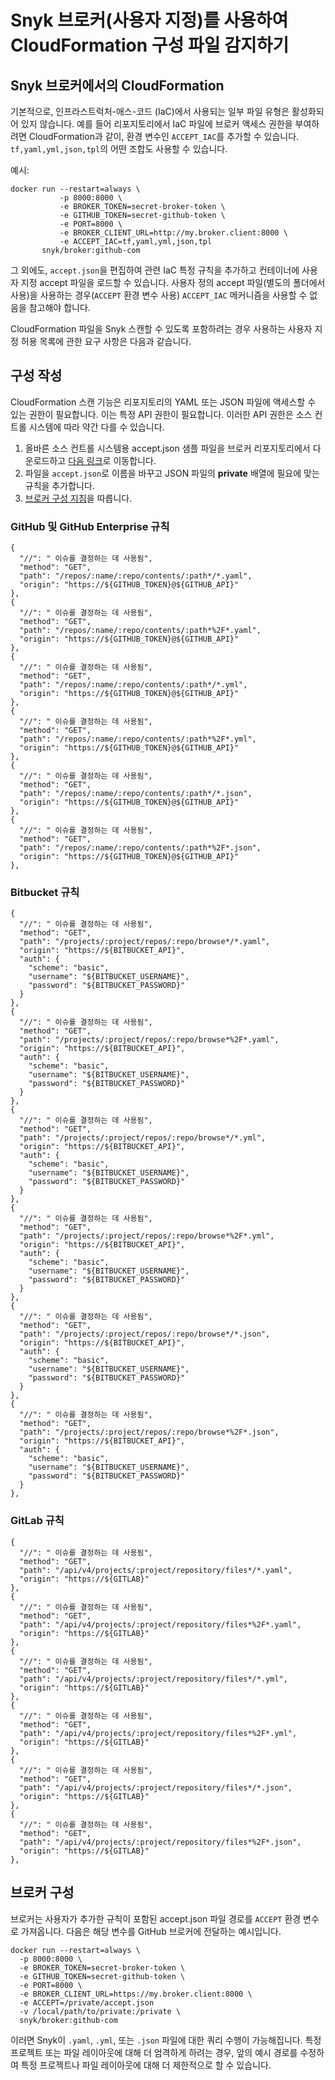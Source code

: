 # Snyk 브로커(사용자 지정)를 사용하여 CloudFormation 구성 파일 감지하기

## Snyk 브로커에서의 CloudFormation

기본적으로, 인프라스트럭처-애스-코드 (IaC)에서 사용되는 일부 파일 유형은 활성화되어 있지 않습니다. 예를 들어 리포지토리에서 IaC 파일에 브로커 액세스 권한을 부여하려면 CloudFormation과 같이, 환경 변수인 `ACCEPT_IAC`를 추가할 수 있습니다. `tf,yaml,yml,json,tpl`의 어떤 조합도 사용할 수 있습니다.

예시:

```
docker run --restart=always \
           -p 8000:8000 \
           -e BROKER_TOKEN=secret-broker-token \
           -e GITHUB_TOKEN=secret-github-token \
           -e PORT=8000 \
           -e BROKER_CLIENT_URL=http://my.broker.client:8000 \
           -e ACCEPT_IAC=tf,yaml,yml,json,tpl
       snyk/broker:github-com
```

그 외에도, `accept.json`을 편집하여 관련 IaC 특정 규칙을 추가하고 컨테이너에 사용자 지정 accept 파일을 로드할 수 있습니다. 사용자 정의 accept 파일(별도의 폴더에서 사용)을 사용하는 경우(`ACCEPT` 환경 변수 사용) `ACCEPT_IAC` 메커니즘을 사용할 수 없음을 참고해야 합니다.

CloudFormation 파일을 Snyk 스캔할 수 있도록 포함하려는 경우 사용하는 사용자 지정 허용 목록에 관한 요구 사항은 다음과 같습니다.

## 구성 작성

CloudFormation 스캔 기능은 리포지토리의 YAML 또는 JSON 파일에 액세스할 수 있는 권한이 필요합니다. 이는 특정 API 권한이 필요합니다. 이러한 API 권한은 소스 컨트롤 시스템에 따라 약간 다를 수 있습니다.

1. 올바른 소스 컨트롤 시스템용 accept.json 샘플 파일을 브로커 리포지토리에서 다운로드하고 [다음 링크](https://github.com/snyk/broker/tree/master/client-templates)로 이동합니다.
2. 파일을 `accept.json`로 이름을 바꾸고 JSON 파일의 **private** 배열에 필요에 맞는 규칙을 추가합니다.
3. [브로커 구성 지침](detecting-cloudformation-configuration-files-using-snyk-broker-custom.md#configuring-broker)을 따릅니다.

### GitHub 및 GitHub Enterprise 규칙

```
{
  "//": " 이슈를 결정하는 데 사용됨",
  "method": "GET",
  "path": "/repos/:name/:repo/contents/:path*/*.yaml",
  "origin": "https://${GITHUB_TOKEN}@${GITHUB_API}"
},
{
  "//": " 이슈를 결정하는 데 사용됨",
  "method": "GET",
  "path": "/repos/:name/:repo/contents/:path*%2F*.yaml",
  "origin": "https://${GITHUB_TOKEN}@${GITHUB_API}"
},
{
  "//": " 이슈를 결정하는 데 사용됨",
  "method": "GET",
  "path": "/repos/:name/:repo/contents/:path*/*.yml",
  "origin": "https://${GITHUB_TOKEN}@${GITHUB_API}"
},
{
  "//": " 이슈를 결정하는 데 사용됨",
  "method": "GET",
  "path": "/repos/:name/:repo/contents/:path*%2F*.yml",
  "origin": "https://${GITHUB_TOKEN}@${GITHUB_API}"
},
{
  "//": " 이슈를 결정하는 데 사용됨",
  "method": "GET",
  "path": "/repos/:name/:repo/contents/:path*/*.json",
  "origin": "https://${GITHUB_TOKEN}@${GITHUB_API}"
},
{
  "//": " 이슈를 결정하는 데 사용됨",
  "method": "GET",
  "path": "/repos/:name/:repo/contents/:path*%2F*.json",
  "origin": "https://${GITHUB_TOKEN}@${GITHUB_API}"
},
```

### Bitbucket 규칙

```
{
  "//": " 이슈를 결정하는 데 사용됨",
  "method": "GET",
  "path": "/projects/:project/repos/:repo/browse*/*.yaml",
  "origin": "https://${BITBUCKET_API}",
  "auth": {
    "scheme": "basic",
    "username": "${BITBUCKET_USERNAME}",
    "password": "${BITBUCKET_PASSWORD}"
  }
},
{
  "//": " 이슈를 결정하는 데 사용됨",
  "method": "GET",
  "path": "/projects/:project/repos/:repo/browse*%2F*.yaml",
  "origin": "https://${BITBUCKET_API}",
  "auth": {
    "scheme": "basic",
    "username": "${BITBUCKET_USERNAME}",
    "password": "${BITBUCKET_PASSWORD}"
  }
},
{
  "//": " 이슈를 결정하는 데 사용됨",
  "method": "GET",
  "path": "/projects/:project/repos/:repo/browse*/*.yml",
  "origin": "https://${BITBUCKET_API}",
  "auth": {
    "scheme": "basic",
    "username": "${BITBUCKET_USERNAME}",
    "password": "${BITBUCKET_PASSWORD}"
  }
},
{
  "//": " 이슈를 결정하는 데 사용됨",
  "method": "GET",
  "path": "/projects/:project/repos/:repo/browse*%2F*.yml",
  "origin": "https://${BITBUCKET_API}",
  "auth": {
    "scheme": "basic",
    "username": "${BITBUCKET_USERNAME}",
    "password": "${BITBUCKET_PASSWORD}"
  }
},
{
  "//": " 이슈를 결정하는 데 사용됨",
  "method": "GET",
  "path": "/projects/:project/repos/:repo/browse*/*.json",
  "origin": "https://${BITBUCKET_API}",
  "auth": {
    "scheme": "basic",
    "username": "${BITBUCKET_USERNAME}",
    "password": "${BITBUCKET_PASSWORD}"
  }
},
{
  "//": " 이슈를 결정하는 데 사용됨",
  "method": "GET",
  "path": "/projects/:project/repos/:repo/browse*%2F*.json",
  "origin": "https://${BITBUCKET_API}",
  "auth": {
    "scheme": "basic",
    "username": "${BITBUCKET_USERNAME}",
    "password": "${BITBUCKET_PASSWORD}"
  }
},
```

### GitLab 규칙

```
{
  "//": " 이슈를 결정하는 데 사용됨",
  "method": "GET",
  "path": "/api/v4/projects/:project/repository/files*/*.yaml",
  "origin": "https://${GITLAB}"
},
{
  "//": " 이슈를 결정하는 데 사용됨",
  "method": "GET",
  "path": "/api/v4/projects/:project/repository/files*%2F*.yaml",
  "origin": "https://${GITLAB}"
},
{
  "//": " 이슈를 결정하는 데 사용됨",
  "method": "GET",
  "path": "/api/v4/projects/:project/repository/files*/*.yml",
  "origin": "https://${GITLAB}"
},
{
  "//": " 이슈를 결정하는 데 사용됨",
  "method": "GET",
  "path": "/api/v4/projects/:project/repository/files*%2F*.yml",
  "origin": "https://${GITLAB}"
},
{
  "//": " 이슈를 결정하는 데 사용됨",
  "method": "GET",
  "path": "/api/v4/projects/:project/repository/files*/*.json",
  "origin": "https://${GITLAB}"
},
{
  "//": " 이슈를 결정하는 데 사용됨",
  "method": "GET",
  "path": "/api/v4/projects/:project/repository/files*%2F*.json",
  "origin": "https://${GITLAB}"
},
```

## 브로커 구성

브로커는 사용자가 추가한 규칙이 포함된 accept.json 파일 경로를 `ACCEPT` 환경 변수로 가져옵니다. 다음은 해당 변수를 GitHub 브로커에 전달하는 예시입니다.

```
docker run --restart=always \
  -p 8000:8000 \
  -e BROKER_TOKEN=secret-broker-token \
  -e GITHUB_TOKEN=secret-github-token \
  -e PORT=8000 \
  -e BROKER_CLIENT_URL=https://my.broker.client:8000 \
  -e ACCEPT=/private/accept.json
  -v /local/path/to/private:/private \
  snyk/broker:github-com
```

이러면 Snyk이 `.yaml`, `.yml`, 또는 `.json` 파일에 대한 쿼리 수행이 가능해집니다. 특정 프로젝트 또는 파일 레이아웃에 대해 더 엄격하게 하려는 경우, 앞의 예시 경로를 수정하여 특정 프로젝트나 파일 레이아웃에 대해 더 제한적으로 할 수 있습니다.
